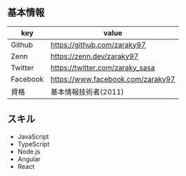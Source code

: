 ## 基本情報
|  key |  value  |
|---|---|
|  Github | https://github.com/zaraky97  |
|  Zenn |https://zenn.dev/zaraky97  |
|  Twitter |https://twitter.com/zaraky_sasa  |
|  Facebook |https://www.facebook.com/zaraky97 |
|  資格 | 基本情報技術者(2011) |

## スキル
- JavaScript
- TypeScript
- Node.js
- Angular
- React


<!--
**zaraky97/zaraky97** is a ✨ _special_ ✨ repository because its `README.md` (this file) appears on your GitHub profile.

Here are some ideas to get you started:

- 🔭 I’m currently working on ...
- 🌱 I’m currently learning ...
- 👯 I’m looking to collaborate on ...
- 🤔 I’m looking for help with ...
- 💬 Ask me about ...
- 📫 How to reach me: ...
- 😄 Pronouns: ...
- ⚡ Fun fact: ...
-->
